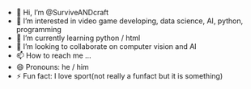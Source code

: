 - 👋 Hi, I’m @SurviveANDcraft
- 👀 I’m interested in video game developing, data science, AI, python, programming 
- 🌱 I’m currently learning python / html
- 💞️ I’m looking to collaborate on computer vision and AI 
- 📫 How to reach me ...
- 😄 Pronouns: he / him
- ⚡ Fun fact: I love sport(not really a funfact but it is something)

<!---
SurviveANDcraft/SurviveANDcraft is a ✨ special ✨ repository because its `README.md` (this file) appears on your GitHub profile.
You can click the Preview link to take a look at your changes.
--->
